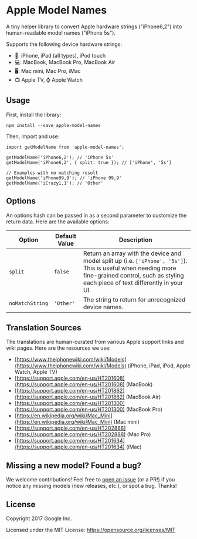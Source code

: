 # Apple Model Names

A tiny helper library to convert Apple hardware strings ("iPhone6,2") into human-readable model names ("iPhone 5s").

Supports the following device hardware strings:

- 📱: iPhone, iPad (all types), iPod touch
- 💻: MacBook, MacBook Pro, MacBook Air
- 🖥: Mac mini, Mac Pro, iMac
- 📺 Apple TV, ⌚ Apple Watch

## Usage

First, install the library:

```
npm install --save apple-model-names
```

Then, import and use:

```
import getModelName from 'apple-model-names';

getModelName('iPhone6,2'); // 'iPhone 5s'
getModelName('iPhone6,2', { split: true }); // ['iPhone', '5s']

// Examples with no matching result
getModelName('iPhone99,9'); // 'iPhone 99,9'
getModelName('iCrazy1,1'); // 'Other'
```

## Options

An options hash can be passed in as a second parameter to customize the return data. Here are the available options:

Option |  Default Value | Description
------ |  ------------- | -----------
`split` | `false` | Return an array with the device and model split up (i.e. `['iPhone', '5s']`). This is useful when needing more fine-grained control, such as styling each piece of text differently in your UI.
`noMatchString` | `'Other'` | The string to return for unrecognized device names.

## Translation Sources

The translations are human-curated from various Apple support links and wiki pages. Here are the resources we use:

- [https://www.theiphonewiki.com/wiki/Models](https://www.theiphonewiki.com/wiki/Models) (iPhone, iPad, iPod, Apple Watch, Apple TV)
- [https://support.apple.com/en-us/HT201608](https://support.apple.com/en-us/HT201608) (MacBook)
- [https://support.apple.com/en-us/HT201862](https://support.apple.com/en-us/HT201862) (MacBook Air)
- [https://support.apple.com/en-us/HT201300](https://support.apple.com/en-us/HT201300) (MacBook Pro)
- [https://en.wikipedia.org/wiki/Mac_Mini](https://en.wikipedia.org/wiki/Mac_Mini) (Mac mini)
- [https://support.apple.com/en-us/HT202888](https://support.apple.com/en-us/HT202888) (Mac Pro)
- [https://support.apple.com/en-us/HT201634](https://support.apple.com/en-us/HT201634) (iMac)

## Missing a new model? Found a bug?

We welcome contributions! Feel free to [open an issue](https://github.com/twitter-fabric/apple-model-names/issues/new) (or a PR!) if you notice any missing models (new releases, etc.), or spot a bug. Thanks!

## License

Copyright 2017 Google Inc.

Licensed under the MIT License: https://opensource.org/licenses/MIT
